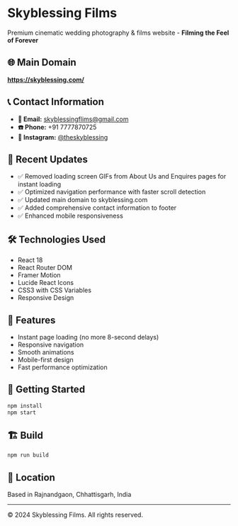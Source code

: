 # Skyblessing Films

Premium cinematic wedding photography & films website - **Filming the Feel of Forever**

## 🌐 Main Domain
**https://skyblessing.com/**

## 📞 Contact Information
- **📩 Email:** skyblessingflims@gmail.com
- **☎️ Phone:** +91 7777870725
- **📱 Instagram:** [@theskyblessing](https://www.instagram.com/theskyblessing/)

## 🚀 Recent Updates
- ✅ Removed loading screen GIFs from About Us and Enquires pages for instant loading
- ✅ Optimized navigation performance with faster scroll detection
- ✅ Updated main domain to skyblessing.com
- ✅ Added comprehensive contact information to footer
- ✅ Enhanced mobile responsiveness

## 🛠️ Technologies Used
- React 18
- React Router DOM
- Framer Motion
- Lucide React Icons
- CSS3 with CSS Variables
- Responsive Design

## 📱 Features
- Instant page loading (no more 8-second delays)
- Responsive navigation
- Smooth animations
- Mobile-first design
- Fast performance optimization

## 🚀 Getting Started
```bash
npm install
npm start
```

## 🏗️ Build
```bash
npm run build
```

## 📍 Location
Based in Rajnandgaon, Chhattisgarh, India

---
© 2024 Skyblessing Films. All rights reserved. 